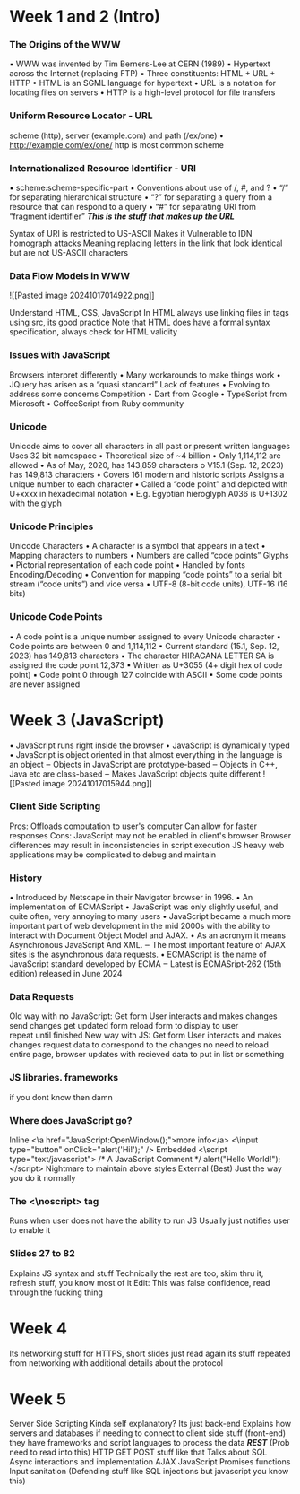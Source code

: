 # Week 1 and 2 (Intro)
### The Origins of the WWW
▪ WWW was invented by Tim Berners-Lee at CERN (1989)
▪ Hypertext across the Internet (replacing FTP)
▪ Three constituents: HTML + URL + HTTP
	• HTML is an SGML language for hypertext
	• URL is a notation for locating files on servers
	• HTTP is a high-level protocol for file transfers

### Uniform Resource Locator - URL
scheme (http), server (example.com) and path (/ex/one)
• http://example.com/ex/one/
http is most common scheme

### Internationalized Resource Identifier - URI
▪ scheme:scheme-specific-part
▪ Conventions about use of /, #, and ?
	• “/” for separating hierarchical structure
	• “?” for separating a query from a resource that can respond to a query
	• “#” for separating URI from “fragment identifier”
***This is the stuff that makes up the URL***

Syntax of URI is restricted to US-ASCII
Makes it Vulnerable to IDN homograph attacks
	Meaning replacing letters in the link that look identical but are not US-ASCII characters

### Data Flow Models in WWW
![[Pasted image 20241017014922.png]]

Understand HTML, CSS, JavaScript
In HTML always use linking files in tags using src, its good practice
Note that HTML does have a formal syntax specification, always check for HTML validity 
### Issues with JavaScript
Browsers interpret differently
	• Many workarounds to make things work
	• JQuery has arisen as a “quasi standard”
Lack of features
	• Evolving to address some concerns
Competition
	• Dart from Google
	• TypeScript from Microsoft
	• CoffeeScript from Ruby community

### Unicode
Unicode aims to cover all characters in all past or present written languages
Uses 32 bit namespace
	• Theoretical size of ~4 billion
	• Only 1,114,112 are allowed
	• As of May, 2020, has 143,859 characters
		o V15.1 (Sep. 12, 2023) has 149,813 characters
	• Covers 161 modern and historic scripts
Assigns a unique number to each character
	• Called a “code point” and depicted with U+xxxx in hexadecimal notation
	• E.g. Egyptian hieroglyph A036 is U+1302 with the glyph

### Unicode Principles
Unicode Characters
	• A character is a symbol that appears in a text
	• Mapping characters to numbers
	• Numbers are called “code points”
Glyphs
	• Pictorial representation of each code point
	• Handled by fonts
Encoding/Decoding
	• Convention for mapping “code points” to a serial bit stream (“code units”)
	and vice versa
	• UTF-8 (8-bit code units), UTF-16 (16 bits) 

### Unicode Code Points
▪ A code point is a unique number assigned to every Unicode character
▪ Code points are between 0 and 1,114,112
▪ Current standard (15.1, Sep. 12, 2023) has 149,813 characters
▪ The character HIRAGANA LETTER SA is assigned the code point 12,373
▪ Written as U+3055 (4+ digit hex of code point)
▪ Code point 0 through 127 coincide with ASCII
▪ Some code points are never assigned

# Week 3 (JavaScript)
• JavaScript runs right inside the browser
• JavaScript is dynamically typed
• JavaScript is object oriented in that almost everything in the language is an object
	‒ Objects in JavaScript are prototype-based
	‒ Objects in C++, Java etc are class-based
	‒ Makes JavaScript objects quite different
![[Pasted image 20241017015944.png]]

### Client Side Scripting
Pros:
	Offloads computation to user's computer
	Can allow for faster responses
Cons:
	JavaScript may not be enabled in client's browser
	Browser differences may result in inconsistencies in script execution
	JS heavy web applications may be complicated to debug and maintain

### History
• Introduced by Netscape in their Navigator browser in 1996.
• An implementation of ECMAScript
• JavaScript was only slightly useful, and quite often, very annoying to many users
• JavaScript became a much more important part of web development in the mid 2000s with the ability to interact with Document Object Model and AJAX.
• As an acronym it means Asynchronous JavaScript And XML.
	‒ The most important feature of AJAX sites is the asynchronous data requests.
• ECMAScript is the name of JavaScript standard developed by ECMA
	‒ Latest is ECMASript-262 (15th edition) released in June 2024

### Data Requests
Old way with no JavaScript:
	Get form
	User interacts and makes changes
	send changes
	get updated form
	reload form to display to user\
	repeat until finished
New way with JS:
	Get form
	User interacts and makes changes
	request data to correspond to the changes
	no need to reload entire page, browser updates with recieved data to put in list or something

### JS libraries. frameworks
if you dont know then damn

### Where does JavaScript go?
Inline
	<\a href="JavaScript:OpenWindow();">more info<\/a>
	<\input type="button" onClick="alert('Hi!');" />
Embedded
	<\script type="text/javascript">
	/* A JavaScript Comment \*/
	alert("Hello World!");
	<\/script>
	Nightmare to maintain above styles
External (Best)
	Just the way you do it normally

### The <\noscript> tag
Runs when user does not have the ability to run JS
Usually just notifies user to enable it

### Slides 27 to 82
Explains JS syntax and stuff
Technically the rest are too, skim thru it, refresh stuff, you know most of it
Edit: This was false confidence, read through the fucking thing
# Week 4
Its networking stuff for HTTPS, short slides just read again its stuff repeated from networking with additional details about the protocol

# Week 5
Server Side Scripting
Kinda self explanatory? 
Its just back-end
Explains how servers and databases if needing to connect to client side stuff (front-end) they have frameworks and script languages to process the data
***REST*** (Prob need to read into this)
HTTP GET POST stuff like that
Talks about SQL
Async interactions and implementation
AJAX
JavaScript Promises functions
Input sanitation (Defending stuff like SQL injections but javascript you know this)
